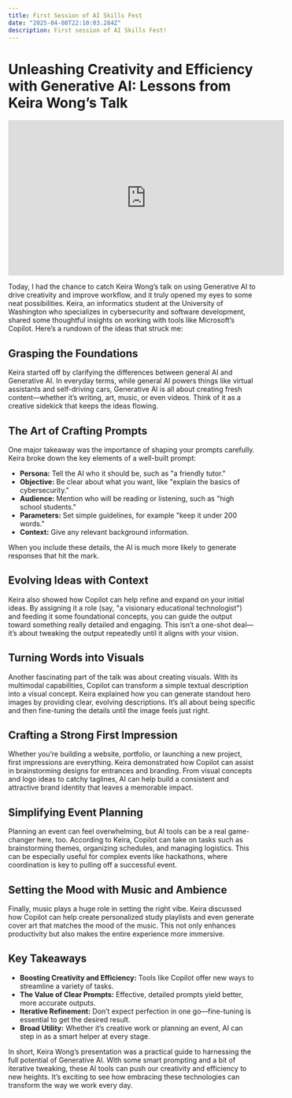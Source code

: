 ```yaml
---
title: First Session of AI Skills Fest
date: "2025-04-08T22:10:03.284Z"
description: First session of AI Skills Fest! 
---
```


# Unleashing Creativity and Efficiency with Generative AI: Lessons from Keira Wong’s Talk

<iframe width="560" height="315" src="https://www.youtube.com/embed/RTGxDaSawZY?si=i2UGwFkl4MfeMIlq" title="YouTube video player" frameborder="0" allow="accelerometer; autoplay; clipboard-write; encrypted-media; gyroscope; picture-in-picture; web-share" referrerpolicy="strict-origin-when-cross-origin" allowfullscreen></iframe>

Today, I had the chance to catch Keira Wong’s talk on using Generative AI to drive creativity and improve workflow, and it truly opened my eyes to some neat possibilities. Keira, an informatics student at the University of Washington who specializes in cybersecurity and software development, shared some thoughtful insights on working with tools like Microsoft’s Copilot. Here’s a rundown of the ideas that struck me:

## Grasping the Foundations

Keira started off by clarifying the differences between general AI and Generative AI. In everyday terms, while general AI powers things like virtual assistants and self-driving cars, Generative AI is all about creating fresh content—whether it’s writing, art, music, or even videos. Think of it as a creative sidekick that keeps the ideas flowing.

## The Art of Crafting Prompts

One major takeaway was the importance of shaping your prompts carefully. Keira broke down the key elements of a well-built prompt:

- **Persona:** Tell the AI who it should be, such as "a friendly tutor."
- **Objective:** Be clear about what you want, like "explain the basics of cybersecurity."
- **Audience:** Mention who will be reading or listening, such as "high school students."
- **Parameters:** Set simple guidelines, for example "keep it under 200 words."
- **Context:** Give any relevant background information.

When you include these details, the AI is much more likely to generate responses that hit the mark.

## Evolving Ideas with Context

Keira also showed how Copilot can help refine and expand on your initial ideas. By assigning it a role (say, "a visionary educational technologist") and feeding it some foundational concepts, you can guide the output toward something really detailed and engaging. This isn’t a one-shot deal—it’s about tweaking the output repeatedly until it aligns with your vision.

## Turning Words into Visuals

Another fascinating part of the talk was about creating visuals. With its multimodal capabilities, Copilot can transform a simple textual description into a visual concept. Keira explained how you can generate standout hero images by providing clear, evolving descriptions. It’s all about being specific and then fine-tuning the details until the image feels just right.

## Crafting a Strong First Impression

Whether you’re building a website, portfolio, or launching a new project, first impressions are everything. Keira demonstrated how Copilot can assist in brainstorming designs for entrances and branding. From visual concepts and logo ideas to catchy taglines, AI can help build a consistent and attractive brand identity that leaves a memorable impact.

## Simplifying Event Planning

Planning an event can feel overwhelming, but AI tools can be a real game-changer here, too. According to Keira, Copilot can take on tasks such as brainstorming themes, organizing schedules, and managing logistics. This can be especially useful for complex events like hackathons, where coordination is key to pulling off a successful event.

## Setting the Mood with Music and Ambience

Finally, music plays a huge role in setting the right vibe. Keira discussed how Copilot can help create personalized study playlists and even generate cover art that matches the mood of the music. This not only enhances productivity but also makes the entire experience more immersive.

## Key Takeaways

- **Boosting Creativity and Efficiency:** Tools like Copilot offer new ways to streamline a variety of tasks.
- **The Value of Clear Prompts:** Effective, detailed prompts yield better, more accurate outputs.
- **Iterative Refinement:** Don’t expect perfection in one go—fine-tuning is essential to get the desired result.
- **Broad Utility:** Whether it’s creative work or planning an event, AI can step in as a smart helper at every stage.

In short, Keira Wong’s presentation was a practical guide to harnessing the full potential of Generative AI. With some smart prompting and a bit of iterative tweaking, these AI tools can push our creativity and efficiency to new heights. It’s exciting to see how embracing these technologies can transform the way we work every day.
